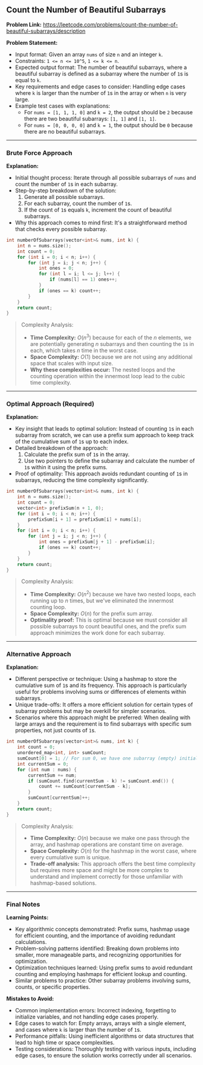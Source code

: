 ## Count the Number of Beautiful Subarrays
**Problem Link:** https://leetcode.com/problems/count-the-number-of-beautiful-subarrays/description

**Problem Statement:**
- Input format: Given an array `nums` of size `n` and an integer `k`.
- Constraints: `1 <= n <= 10^5`, `1 <= k <= n`.
- Expected output format: The number of beautiful subarrays, where a beautiful subarray is defined as a subarray where the number of `1`s is equal to `k`.
- Key requirements and edge cases to consider: Handling edge cases where `k` is larger than the number of `1`s in the array or when `n` is very large.
- Example test cases with explanations: 
  - For `nums = [1, 1, 1, 0]` and `k = 2`, the output should be `2` because there are two beautiful subarrays: `[1, 1]` and `[1, 1]`.
  - For `nums = [0, 0, 0, 0]` and `k = 1`, the output should be `0` because there are no beautiful subarrays.

---

### Brute Force Approach
**Explanation:**
- Initial thought process: Iterate through all possible subarrays of `nums` and count the number of `1`s in each subarray.
- Step-by-step breakdown of the solution:
  1. Generate all possible subarrays.
  2. For each subarray, count the number of `1`s.
  3. If the count of `1`s equals `k`, increment the count of beautiful subarrays.
- Why this approach comes to mind first: It's a straightforward method that checks every possible subarray.

```cpp
int numberOfSubarrays(vector<int>& nums, int k) {
    int n = nums.size();
    int count = 0;
    for (int i = 0; i < n; i++) {
        for (int j = i; j < n; j++) {
            int ones = 0;
            for (int l = i; l <= j; l++) {
                if (nums[l] == 1) ones++;
            }
            if (ones == k) count++;
        }
    }
    return count;
}
```

> Complexity Analysis:
> - **Time Complexity:** $O(n^3)$ because for each of the $n$ elements, we are potentially generating $n$ subarrays and then counting the `1`s in each, which takes $n$ time in the worst case.
> - **Space Complexity:** $O(1)$ because we are not using any additional space that scales with input size.
> - **Why these complexities occur:** The nested loops and the counting operation within the innermost loop lead to the cubic time complexity.

---

### Optimal Approach (Required)
**Explanation:**
- Key insight that leads to optimal solution: Instead of counting `1`s in each subarray from scratch, we can use a prefix sum approach to keep track of the cumulative sum of `1`s up to each index.
- Detailed breakdown of the approach:
  1. Calculate the prefix sum of `1`s in the array.
  2. Use two pointers to define the subarray and calculate the number of `1`s within it using the prefix sums.
- Proof of optimality: This approach avoids redundant counting of `1`s in subarrays, reducing the time complexity significantly.

```cpp
int numberOfSubarrays(vector<int>& nums, int k) {
    int n = nums.size();
    int count = 0;
    vector<int> prefixSum(n + 1, 0);
    for (int i = 0; i < n; i++) {
        prefixSum[i + 1] = prefixSum[i] + nums[i];
    }
    for (int i = 0; i < n; i++) {
        for (int j = i; j < n; j++) {
            int ones = prefixSum[j + 1] - prefixSum[i];
            if (ones == k) count++;
        }
    }
    return count;
}
```

> Complexity Analysis:
> - **Time Complexity:** $O(n^2)$ because we have two nested loops, each running up to $n$ times, but we've eliminated the innermost counting loop.
> - **Space Complexity:** $O(n)$ for the prefix sum array.
> - **Optimality proof:** This is optimal because we must consider all possible subarrays to count beautiful ones, and the prefix sum approach minimizes the work done for each subarray.

---

### Alternative Approach
**Explanation:**
- Different perspective or technique: Using a hashmap to store the cumulative sum of `1`s and its frequency. This approach is particularly useful for problems involving sums or differences of elements within subarrays.
- Unique trade-offs: It offers a more efficient solution for certain types of subarray problems but may be overkill for simpler scenarios.
- Scenarios where this approach might be preferred: When dealing with large arrays and the requirement is to find subarrays with specific sum properties, not just counts of `1`s.

```cpp
int numberOfSubarrays(vector<int>& nums, int k) {
    int count = 0;
    unordered_map<int, int> sumCount;
    sumCount[0] = 1; // For sum 0, we have one subarray (empty) initially
    int currentSum = 0;
    for (int num : nums) {
        currentSum += num;
        if (sumCount.find(currentSum - k) != sumCount.end()) {
            count += sumCount[currentSum - k];
        }
        sumCount[currentSum]++;
    }
    return count;
}
```

> Complexity Analysis:
> - **Time Complexity:** $O(n)$ because we make one pass through the array, and hashmap operations are constant time on average.
> - **Space Complexity:** $O(n)$ for the hashmap in the worst case, where every cumulative sum is unique.
> - **Trade-off analysis:** This approach offers the best time complexity but requires more space and might be more complex to understand and implement correctly for those unfamiliar with hashmap-based solutions.

---

### Final Notes

**Learning Points:**
- Key algorithmic concepts demonstrated: Prefix sums, hashmap usage for efficient counting, and the importance of avoiding redundant calculations.
- Problem-solving patterns identified: Breaking down problems into smaller, more manageable parts, and recognizing opportunities for optimization.
- Optimization techniques learned: Using prefix sums to avoid redundant counting and employing hashmaps for efficient lookup and counting.
- Similar problems to practice: Other subarray problems involving sums, counts, or specific properties.

**Mistakes to Avoid:**
- Common implementation errors: Incorrect indexing, forgetting to initialize variables, and not handling edge cases properly.
- Edge cases to watch for: Empty arrays, arrays with a single element, and cases where `k` is larger than the number of `1`s.
- Performance pitfalls: Using inefficient algorithms or data structures that lead to high time or space complexities.
- Testing considerations: Thoroughly testing with various inputs, including edge cases, to ensure the solution works correctly under all scenarios.